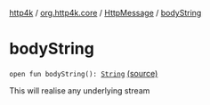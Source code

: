 [http4k](../../index.md) / [org.http4k.core](../index.md) / [HttpMessage](index.md) / [bodyString](./body-string.md)

# bodyString

`open fun bodyString(): `[`String`](https://kotlinlang.org/api/latest/jvm/stdlib/kotlin/-string/index.html) [(source)](https://github.com/http4k/http4k/blob/master/http4k-core/src/main/kotlin/org/http4k/core/http.kt#L103)

This will realise any underlying stream

